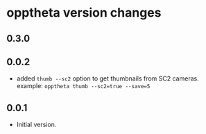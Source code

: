 # opptheta version changes

## 0.3.0

## 0.0.2

- added `thumb --sc2` option to get thumbnails from SC2 cameras.
example: `opptheta thumb --sc2=true --save=5`

## 0.0.1

- Initial version.
